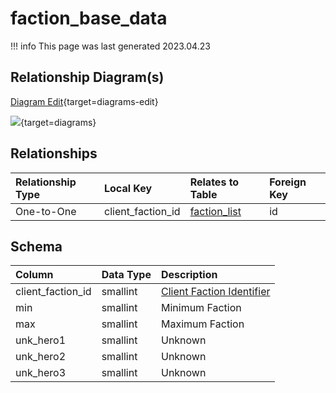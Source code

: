 # faction_base_data

!!! info
	This page was last generated 2023.04.23

## Relationship Diagram(s)

[Diagram Edit](https://mermaid.live/edit#eyJjb2RlIjoiZXJEaWFncmFtXG4gICAgZmFjdGlvbl9iYXNlX2RhdGEge1xuICAgICAgICBzbWFsbGludCBjbGllbnRfZmFjdGlvbl9pZFxuICAgIH1cbiAgICBmYWN0aW9uX2xpc3Qge1xuICAgICAgICBpbnQgaWRcbiAgICB9XG4gICAgZmFjdGlvbl9iYXNlX2RhdGEgfHwtLW97IGZhY3Rpb25fbGlzdCA6IFwiT25lLXRvLU9uZVwiXG5cbiIsIm1lcm1haWQiOnsidGhlbWUiOiJkZWZhdWx0In0sInVwZGF0ZUVkaXRvciI6dHJ1ZSwiYXV0b1N5bmMiOnRydWUsInVwZGF0ZURpYWdyYW0iOnRydWV9){target=diagrams-edit}

[![](https://mermaid.ink/img/eyJjb2RlIjoiZXJEaWFncmFtXG4gICAgZmFjdGlvbl9iYXNlX2RhdGEge1xuICAgICAgICBzbWFsbGludCBjbGllbnRfZmFjdGlvbl9pZFxuICAgIH1cbiAgICBmYWN0aW9uX2xpc3Qge1xuICAgICAgICBpbnQgaWRcbiAgICB9XG4gICAgZmFjdGlvbl9iYXNlX2RhdGEgfHwtLW97IGZhY3Rpb25fbGlzdCA6IFwiT25lLXRvLU9uZVwiXG5cbiIsIm1lcm1haWQiOnsidGhlbWUiOiJkZWZhdWx0In0sInVwZGF0ZUVkaXRvciI6dHJ1ZSwiYXV0b1N5bmMiOnRydWUsInVwZGF0ZURpYWdyYW0iOnRydWV9)](https://mermaid.ink/img/eyJjb2RlIjoiZXJEaWFncmFtXG4gICAgZmFjdGlvbl9iYXNlX2RhdGEge1xuICAgICAgICBzbWFsbGludCBjbGllbnRfZmFjdGlvbl9pZFxuICAgIH1cbiAgICBmYWN0aW9uX2xpc3Qge1xuICAgICAgICBpbnQgaWRcbiAgICB9XG4gICAgZmFjdGlvbl9iYXNlX2RhdGEgfHwtLW97IGZhY3Rpb25fbGlzdCA6IFwiT25lLXRvLU9uZVwiXG5cbiIsIm1lcm1haWQiOnsidGhlbWUiOiJkZWZhdWx0In0sInVwZGF0ZUVkaXRvciI6dHJ1ZSwiYXV0b1N5bmMiOnRydWUsInVwZGF0ZURpYWdyYW0iOnRydWV9){target=diagrams}


## Relationships

| Relationship Type | Local Key | Relates to Table | Foreign Key |
| :--- | :--- | :--- | :--- |
| One-to-One | client_faction_id | [faction_list](../../schema/factions/faction_list.md) | id |


## Schema

| Column | Data Type | Description |
| :--- | :--- | :--- |
| client_faction_id | smallint | [Client Faction Identifier](faction_list.md) |
| min | smallint | Minimum Faction |
| max | smallint | Maximum Faction |
| unk_hero1 | smallint | Unknown |
| unk_hero2 | smallint | Unknown |
| unk_hero3 | smallint | Unknown |

